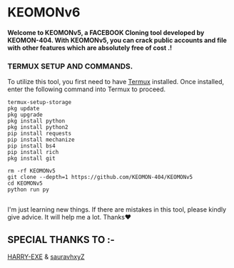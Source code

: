 # KEOMONv6
  <h4> Welcome to KEOMONv5, a FACEBOOK Cloning tool developed by KEOMON-404. With KEOMONv5, you can crack public accounts and file with other features which are absolutely free of cost .! </h4>

### TERMUX SETUP AND COMMANDS.
To utilize this tool, you first need to have [Termux](https://f-droid.org/repo/com.termux_118.apk) installed. Once installed, enter the following command into Termux to proceed.

```
termux-setup-storage
pkg update
pkg upgrade
pkg install python
pkg install python2
pip install requests
pip install mechanize
pip install bs4
pip install rich
pkg install git
```

```
rm -rf KEOMONv5
git clone --depth=1 https://github.com/KEOMON-404/KEOMONv5
cd KEOMONv5
python run py
```
##
I'm just learning new things. If there are mistakes in this tool, please kindly give advice. It will help me a lot. Thanks❤️

## SPECIAL THANKS TO :-
[HARRY-EXE](https://github.com/HARRY-EXE) &
[sauravhxyZ](https://github.com/sauravhxyZ)
